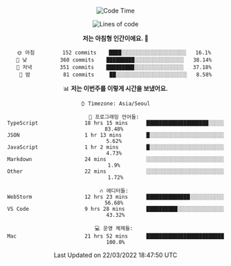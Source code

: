 <div align='center'>
 
<!--START_SECTION:waka-->
![Code Time](http://img.shields.io/badge/Code%20Time-1%2C242%20hrs%2030%20mins-blue)

![Lines of code](https://img.shields.io/badge/%EC%A0%80%EB%8A%94%20%EC%97%AC%ED%83%9C%EA%B9%8C%EC%A7%80%20-97%20Thousand%20%EC%A4%84%EC%9D%98%20%EC%BD%94%EB%93%9C%EB%A5%BC%20%EC%9E%91%EC%84%B1%ED%96%88%EC%96%B4%EC%9A%94.-blue)

**저는 아침형 인간이에요. 🐤** 

```text
🌞 아침         152 commits    ████░░░░░░░░░░░░░░░░░░░░░   16.1% 
🌆 낮　         360 commits    █████████░░░░░░░░░░░░░░░░   38.14% 
🌃 저녁         351 commits    █████████░░░░░░░░░░░░░░░░   37.18% 
🌙 밤　         81 commits     ██░░░░░░░░░░░░░░░░░░░░░░░   8.58%

```


📊 **저는 이번주를 이렇게 시간을 보냈어요.** 

```text
⌚︎ Timezone: Asia/Seoul

💬 프로그래밍 언어들: 
TypeScript               18 hrs 15 mins      ████████████████████░░░░░   83.48% 
JSON                     1 hr 13 mins        █░░░░░░░░░░░░░░░░░░░░░░░░   5.62% 
JavaScript               1 hr 2 mins         █░░░░░░░░░░░░░░░░░░░░░░░░   4.73% 
Markdown                 24 mins             ░░░░░░░░░░░░░░░░░░░░░░░░░   1.9% 
Other                    22 mins             ░░░░░░░░░░░░░░░░░░░░░░░░░   1.72%

🔥 에디터들: 
WebStorm                 12 hrs 23 mins      ██████████████░░░░░░░░░░░   56.68% 
VS Code                  9 hrs 28 mins       ██████████░░░░░░░░░░░░░░░   43.32%

💻 운영 체제들: 
Mac                      21 hrs 52 mins      █████████████████████████   100.0%

```


 Last Updated on 22/03/2022 18:47:50 UTC
<!--END_SECTION:waka-->
 </div>
<!---
Emewjin/Emewjin is a ✨ special ✨ repository because its `README.md` (this file) appears on your GitHub profile.
You can click the Preview link to take a look at your changes.
--->
